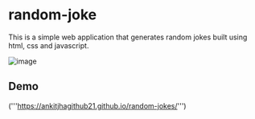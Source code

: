 # random-joke
This is a simple web application that generates random jokes built using html, css and javascript. 

![image](https://github.com/ankitjhagithub21/random-joke/assets/91364014/126ef45e-6040-4f1f-943b-63ac3e34a69f)

## Demo
('''https://ankitjhagithub21.github.io/random-jokes/''')
